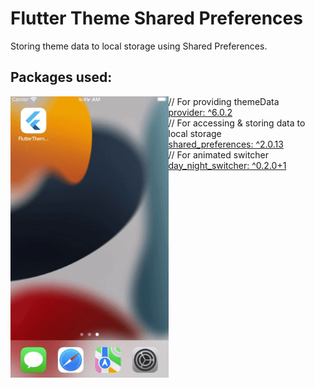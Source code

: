 # Flutter Theme Shared Preferences

Storing theme data to local storage using Shared Preferences. 

## Packages used:

<img align="left" src="screenshots/updated_demo.gif" height="450"></img>
// For providing themeData<br>
[provider: ^6.0.2](https://pub.dev/packages/provider)<br>
// For accessing & storing data to local storage<br>
[shared_preferences: ^2.0.13](https://pub.dev/packages/shared_preferences)<br>
// For animated switcher
[day_night_switcher: ^0.2.0+1](https://pub.dev/packages/day_night_switcher)<br>